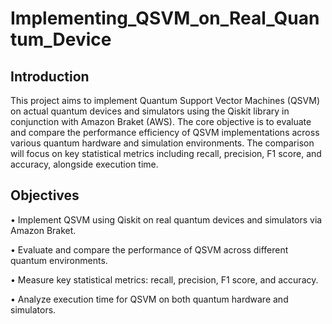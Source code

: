 # Implementing_QSVM_on_Real_Quantum_Device

## Introduction
This project aims to implement Quantum Support Vector Machines (QSVM) on actual quantum devices and simulators using the Qiskit library in conjunction with Amazon Braket (AWS). The core objective is to evaluate and compare the performance efficiency of QSVM implementations across various quantum hardware and simulation environments. The comparison will focus on key statistical metrics including recall, precision, F1 score, and accuracy, alongside execution time.

## Objectives

• Implement QSVM using Qiskit on real quantum devices and simulators via Amazon Braket.

• Evaluate and compare the performance of QSVM across different quantum environments.

• Measure key statistical metrics: recall, precision, F1 score, and accuracy.

• Analyze execution time for QSVM on both quantum hardware and simulators.
